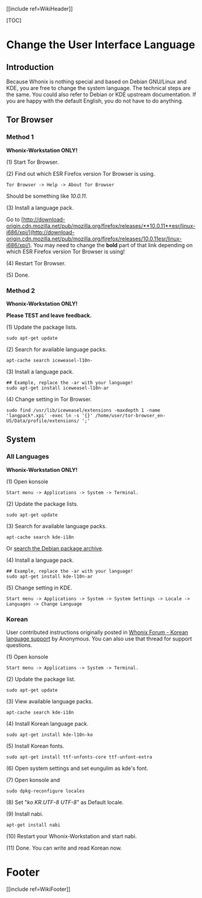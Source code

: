 [[include ref=WikiHeader]]

[TOC]

# Change the User Interface Language #
## Introduction ##
Because Whonix is nothing special and based on Debian GNU/Linux and KDE, you are free to change the system language. The technical steps are the same. You could also refer to Debian or KDE upstream documentation. If you are happy with the default English, you do not have to do anything.

## Tor Browser ##
### Method 1 ###
**Whonix-Workstation ONLY!**

(1) Start Tor Browser.

(2) Find out which ESR Firefox version Tor Browser is using.

    Tor Browser -> Help -> About Tor Browser

Should be something like *10.0.11*.

(3) Install a language pack.

Go to [http://download-origin.cdn.mozilla.net/pub/mozilla.org/firefox/releases/**10.0.11**esr/linux-i686/xpi/](http://download-origin.cdn.mozilla.net/pub/mozilla.org/firefox/releases/10.0.11esr/linux-i686/xpi/). You may need to change the **bold** part of that link depending on which ESR Firefox version Tor Browser is using!

(4) Restart Tor Browser.

(5) Done.

### Method 2 ###
**Whonix-Workstation ONLY!**

**Please TEST and leave feedback.**

(1) Update the package lists.

    sudo apt-get update

(2) Search for available language packs.

    apt-cache search iceweasel-l10n-

(3) Install a language pack.

    ## Example, replace the -ar with your language!
    sudo apt-get install iceweasel-l10n-ar

(4) Change setting in Tor Browser.

    sudo find /usr/lib/iceweasel/extensions -maxdepth 1 -name 'langpack*.xpi' -exec ln -s '{}' /home/user/tor-browser_en-US/Data/profile/extensions/ ';'

## System ##
### All Languages ###
**Whonix-Workstation ONLY!**

(1) Open konsole

    Start menu -> Applications -> System -> Terminal.

(2) Update the package lists.

    sudo apt-get update

(3) Search for available language packs.

    apt-cache search kde-i18n 

Or [search the Debian package archive](http://packages.debian.org/search?keywords=kde-l10n&searchon=names&suite=stable&section=all).

(4) Install a language pack.

    ## Example, replace the -ar with your language!
    sudo apt-get install kde-l10n-ar

(5) Change setting in KDE.

    Start menu -> Applications -> System -> System Settings -> Locale -> Languages -> Change Language

### Korean ###
User contributed instructions originally posted in [Whonix Forum - Korean language support](https://sourceforge.net/p/whonix/discussion/general/thread/fff34595/) by Anonymous. You can also use that thread for support questions.

(1) Open konsole

    Start menu -> Applications -> System -> Terminal.

(2) Update the package list.

    sudo apt-get update

(3) View available language packs.

    apt-cache search kde-i18n

(4) Install Korean language pack.

    sudo apt-get install kde-l10n-ko

(5) Install Korean fonts.

    sudo apt-get install ttf-unfonts-core ttf-unfont-extra

(6) Open system settings and set eungulim as kde's font.

(7) Open konsole and

    sudo dpkg-reconfigure locales

(8) Set "*ko KR.UTF-8 UTF-8*" as Default locale.

(9) Install nabi.

    apt-get install nabi

(10) Restart your Whonix-Workstation and start nabi.

(11) Done. You can write and read Korean now.

# Footer #
[[include ref=WikiFooter]]